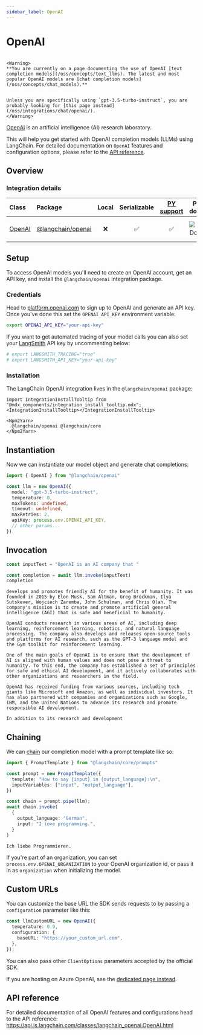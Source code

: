 ```yaml
---
sidebar_label: OpenAI
---
```


# OpenAI

```{=mdx}

<Warning>
**You are currently on a page documenting the use of OpenAI [text completion models](/oss/concepts/text_llms). The latest and most popular OpenAI models are [chat completion models](/oss/concepts/chat_models).**


Unless you are specifically using `gpt-3.5-turbo-instruct`, you are probably looking for [this page instead](/oss/integrations/chat/openai/).
</Warning>

```
[OpenAI](https://en.wikipedia.org/wiki/OpenAI) is an artificial intelligence (AI) research laboratory.

This will help you get started with OpenAI completion models (LLMs) using LangChain. For detailed documentation on `OpenAI` features and configuration options, please refer to the [API reference](https://api.js.langchain.com/classes/langchain_openai.OpenAI.html).

## Overview
### Integration details

| Class | Package | Local | Serializable | [PY support](https://python.langchain.com/docs/integrations/llms/openai) | Package downloads | Package latest |
| :--- | :--- | :---: | :---: |  :---: | :---: | :---: |
| [OpenAI](https://api.js.langchain.com/classes/langchain_openai.OpenAI.html) | [@langchain/openai](https://www.npmjs.com/package/@langchain/openai) | ❌ | ✅ | ✅ | ![NPM - Downloads](https://img.shields.io/npm/dm/@langchain/openai?style=flat-square&label=%20&) | ![NPM - Version](https://img.shields.io/npm/v/@langchain/openai?style=flat-square&label=%20&) |

## Setup

To access OpenAI models you'll need to create an OpenAI account, get an API key, and install the `@langchain/openai` integration package.

### Credentials

Head to [platform.openai.com](https://platform.openai.com/) to sign up to OpenAI and generate an API key. Once you've done this set the `OPENAI_API_KEY` environment variable:

```bash
export OPENAI_API_KEY="your-api-key"
```
If you want to get automated tracing of your model calls you can also set your [LangSmith](https://docs.smith.langchain.com/) API key by uncommenting below:

```bash
# export LANGSMITH_TRACING="true"
# export LANGSMITH_API_KEY="your-api-key"
```
### Installation

The LangChain OpenAI integration lives in the `@langchain/openai` package:

```{=mdx}
import IntegrationInstallTooltip from "@mdx_components/integration_install_tooltip.mdx";
<IntegrationInstallTooltip></IntegrationInstallTooltip>

<Npm2Yarn>
  @langchain/openai @langchain/core
</Npm2Yarn>

```
## Instantiation

Now we can instantiate our model object and generate chat completions:


```typescript
import { OpenAI } from "@langchain/openai"

const llm = new OpenAI({
  model: "gpt-3.5-turbo-instruct",
  temperature: 0,
  maxTokens: undefined,
  timeout: undefined,
  maxRetries: 2,
  apiKey: process.env.OPENAI_API_KEY,
  // other params...
})
```
## Invocation


```typescript
const inputText = "OpenAI is an AI company that "

const completion = await llm.invoke(inputText)
completion
```
```output
develops and promotes friendly AI for the benefit of humanity. It was founded in 2015 by Elon Musk, Sam Altman, Greg Brockman, Ilya Sutskever, Wojciech Zaremba, John Schulman, and Chris Olah. The company's mission is to create and promote artificial general intelligence (AGI) that is safe and beneficial to humanity.

OpenAI conducts research in various areas of AI, including deep learning, reinforcement learning, robotics, and natural language processing. The company also develops and releases open-source tools and platforms for AI research, such as the GPT-3 language model and the Gym toolkit for reinforcement learning.

One of the main goals of OpenAI is to ensure that the development of AI is aligned with human values and does not pose a threat to humanity. To this end, the company has established a set of principles for safe and ethical AI development, and it actively collaborates with other organizations and researchers in the field.

OpenAI has received funding from various sources, including tech giants like Microsoft and Amazon, as well as individual investors. It has also partnered with companies and organizations such as Google, IBM, and the United Nations to advance its research and promote responsible AI development.

In addition to its research and development
```
## Chaining

We can [chain](/oss/how-to/sequence/) our completion model with a prompt template like so:


```typescript
import { PromptTemplate } from "@langchain/core/prompts"

const prompt = new PromptTemplate({
  template: "How to say {input} in {output_language}:\n",
  inputVariables: ["input", "output_language"],
})

const chain = prompt.pipe(llm);
await chain.invoke(
  {
    output_language: "German",
    input: "I love programming.",
  }
)
```
```output
Ich liebe Programmieren.
```
If you're part of an organization, you can set `process.env.OPENAI_ORGANIZATION` to your OpenAI organization id, or pass it in as `organization` when
initializing the model.

## Custom URLs

You can customize the base URL the SDK sends requests to by passing a `configuration` parameter like this:


```typescript
const llmCustomURL = new OpenAI({
  temperature: 0.9,
  configuration: {
    baseURL: "https://your_custom_url.com",
  },
});
```

You can also pass other `ClientOptions` parameters accepted by the official SDK.

If you are hosting on Azure OpenAI, see the [dedicated page instead](/oss/integrations/llms/azure).


## API reference

For detailed documentation of all OpenAI features and configurations head to the API reference: https://api.js.langchain.com/classes/langchain_openai.OpenAI.html
